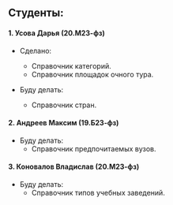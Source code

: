 ## Студенты: ##

#### 1. Усова Дарья (20.М23-фз) ####

* Сделано: 
  * Справочник категорий.
  * Справочник площадок очного тура.

* Буду делать:
  * Справочник стран.
  
#### 2. Андреев Максим (19.Б23-фз) ####

* Буду делать:
  * Справочник предпочитаемых вузов.

#### 3. Коновалов Владислав (20.М23-фз) ####

* Буду делать:
  * Справочник типов учебных заведений.

